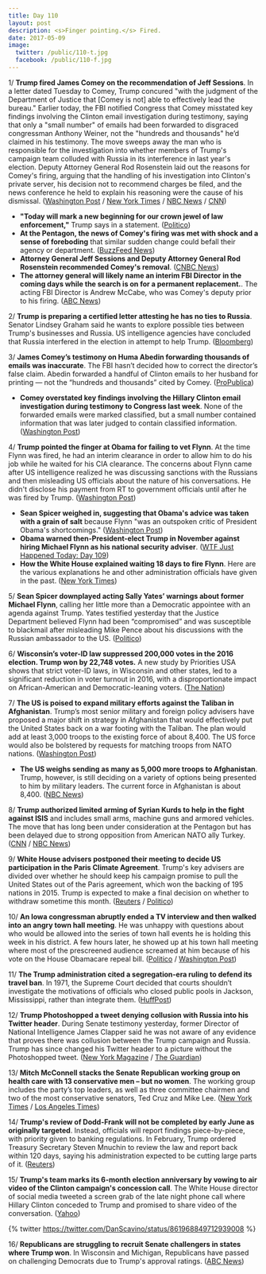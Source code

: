 ```yaml
---
title: Day 110
layout: post
description: <s>Finger pointing.</s> Fired.
date: 2017-05-09
image:
  twitter: /public/110-t.jpg
  facebook: /public/110-f.jpg
---
```


1/ **Trump fired James Comey on the recommendation of Jeff Sessions**. In a letter dated Tuesday to Comey, Trump concured "with the judgment of the Department of Justice that [Comey is not] able to effectively lead the bureau." Earlier today, the FBI notified Congress that Comey misstated key findings involving the Clinton email investigation during testimony, saying that only a "small number" of emails had been forwarded to disgraced congressman Anthony Weiner, not the "hundreds and thousands" he’d claimed in his testimony. The move sweeps away the man who is responsible for the investigation into whether members of Trump's campaign team colluded with Russia in its interference in last year's election. Deputy Attorney General Rod Rosenstein laid out the reasons for Comey's firing, arguing that the handling of his investigation into Clinton's private server, his decision not to recommend charges be filed, and the news conference he held to explain his reasoning were the cause of his dismissal. ([Washington Post](https://www.washingtonpost.com/world/national-security/comey-misstated-key-clinton-email-evidence-at-hearing-say-people-close-to-investigation/2017/05/09/074c1c7e-34bd-11e7-b373-418f6849a004_story.html) / [New York Times](https://www.nytimes.com/2017/05/09/us/politics/james-comey-fired-fbi.html) / [NBC News](http://www.nbcnews.com/news/us-news/trump-fires-fbi-director-james-comey-n757101) / [CNN](http://www.cnn.com/2017/05/09/politics/james-comey-fbi-trump-white-out/))

* **"Today will mark a new beginning for our crown jewel of law enforcement,"** Trump says in a statement. ([Politico](http://www.politico.com/story/2017/05/09/trump-fires-fbi-director-james-comey-238175))
* **At the Pentagon, the news of Comey's firing was met with shock and a sense of foreboding** that similar sudden change could befall their agency or department. ([BuzzFeed News](https://www.buzzfeed.com/salvadorhernandez/president-trump-has-fired-fbi-director-james-comey))
* **Attorney General Jeff Sessions and Deputy Attorney General Rod Rosenstein recommended Comey's removal**. ([CNBC News](http://www.cnbc.com/2017/05/09/trump-fires-fbi-director-comey.html))
* **The attorney general will likely name an interim FBI Director in the coming days while the search is on for a permanent replacement.**. The acting FBI Director is Andrew McCabe, who was Comey's deputy prior to his firing. ([ABC News](http://abcnews.go.com/Politics/fbi-director-james-comey-fired/story?id=47309009))

2/ **Trump is preparing a certified letter attesting he has no ties to Russia**. Senator Lindsey Graham said he wants to explore possible ties between Trump's businesses and Russia. US intelligence agencies have concluded that Russia interfered in the election in attempt to help Trump. ([Bloomberg](https://www.bloomberg.com/news/articles/2017-05-09/trump-preparing-certified-letter-attesting-to-no-russia-ties))

3/ **James Comey’s testimony on Huma Abedin forwarding thousands of emails was inaccurate**. The FBI hasn’t decided how to correct the director’s false claim. Abedin forwarded a handful of Clinton emails to her husband for printing — not the “hundreds and thousands” cited by Comey. ([ProPublica](https://www.propublica.org/article/comeys-testimony-on-huma-abedin-forwarding-emails-was-inaccurate))

* **Comey overstated key findings involving the Hillary Clinton email investigation during testimony to Congress last week**. None of the forwarded emails were marked classified, but a small number contained information that was later judged to contain classified information. ([Washington Post](https://www.washingtonpost.com/world/national-security/comey-misstated-key-clinton-email-evidence-at-hearing-say-people-close-to-investigation/2017/05/09/074c1c7e-34bd-11e7-b373-418f6849a004_story.html))

4/ **Trump pointed the finger at Obama for failing to vet Flynn**. At the time Flynn was fired, he had an interim clearance in order to allow him to do his job while he waited for his CIA clearance. The concerns about Flynn came after US intelligence realized he was discussing sanctions with the Russians and then misleading US officials about the nature of his conversations. He didn't disclose his payment from RT to government officials until after he was fired by Trump. ([Washington Post](https://www.washingtonpost.com/news/fact-checker/wp/2017/05/09/trumps-pointing-of-the-finger-at-obama-for-failing-to-vet-flynn/))

* **Sean Spicer weighed in, suggesting that Obama's advice was taken with a grain of salt** because Flynn "was an outspoken critic of President Obama's shortcomings." ([Washington Post](https://www.washingtonpost.com/news/the-fix/wp/2017/05/08/why-did-trump-ignore-obama-and-sally-yates-about-michael-flynn-because-they-were-losers-apparently/))
* **Obama warned then-President-elect Trump in November against hiring Michael Flynn as his national security adviser**. ([WTF Just Happened Today: Day 109](https://whatthefuckjusthappenedtoday.com/2017/05/08/Day-109/#1-obama-warned-then-president-elect))
* **How the White House explained waiting 18 days to fire Flynn**. Here are the various explanations he and other administration officials have given in the past. ([New York Times](https://www.nytimes.com/2017/05/09/us/politics/michael-flynn-russia.html))

5/ **Sean Spicer downplayed acting Sally Yates’ warnings about former Michael Flynn**, calling her little more than a Democratic appointee with an agenda against Trump. Yates testified yesterday that the Justice Department believed Flynn had been “compromised” and was susceptible to blackmail after misleading Mike Pence about his discussions with the Russian ambassador to the US. ([Politico](http://www.politico.com/story/2017/05/09/sean-spicer-trump-michael-flynn-resignation-238161))

6/ **Wisconsin’s voter-ID law suppressed 200,000 votes in the 2016 election. Trump won by 22,748 votes.**  A new study by Priorities USA shows that strict voter-ID laws, in Wisconsin and other states, led to a significant reduction in voter turnout in 2016, with a disproportionate impact on African-American and Democratic-leaning voters. ([The Nation](https://www.thenation.com/article/wisconsins-voter-id-law-suppressed-200000-votes-trump-won-by-23000/))

7/ **The US is poised to expand military efforts against the Taliban in Afghanistan**. Trump’s most senior military and foreign policy advisers have proposed a major shift in strategy in Afghanistan that would effectively put the United States back on a war footing with the Taliban. The plan would add at least 3,000 troops to the existing force of about 8,400. The US force would also be bolstered by requests for matching troops from NATO nations. ([Washington Post](https://www.washingtonpost.com/world/national-security/us-poised-to-expand-military-effort-against-taliban-in-afghanistan/2017/05/08/356c4930-33fa-11e7-b412-62beef8121f7_story.html))

* **The US weighs sending as many as 5,000 more troops to Afghanistan**. Trump, however, is still deciding on a variety of options being presented to him by military leaders. The current force in Afghanistan is about 8,400. ([NBC News](http://www.nbcnews.com/news/world/trump-weighs-sending-many-5-000-more-troops-afghanistan-n756751))

8/ **Trump authorized limited arming of Syrian Kurds to help in the fight against ISIS** and includes small arms, machine guns and armored vehicles. The move that has long been under consideration at the Pentagon but has been delayed due to strong opposition from American NATO ally Turkey. ([CNN](http://www.cnn.com/2017/05/09/politics/us-arms-kurds-syria-turkey/) / [NBC News](http://www.nbcnews.com/news/us-news/officials-trump-approves-plan-arm-syrian-kurds-n756886))

9/ **White House advisers postponed their meeting to decide US participation in the Paris Climate Agreement**. Trump's key advisers are divided over whether he should keep his campaign promise to pull the United States out of the Paris agreement, which won the backing of 195 nations in 2015. Trump is expected to make a final decision on whether to withdraw sometime this month. ([Reuters](http://www.reuters.com/article/us-usa-trump-climate-idUSKBN185098) / [Politico](http://www.politico.com/story/2017/05/08/paris-climate-deal-meeting-238138))

10/ **An Iowa congressman abruptly ended a TV interview and then walked into an angry town hall meeting**. He was unhappy with questions about who would be allowed into the series of town hall events he is holding this week in his district. A few hours later, he showed up at his town hall meeting where most of the prescreened audience screamed at him because of his vote on the House Obamacare repeal bill. ([Politico](http://www.politico.com/story/2017/05/09/rod-blum-walks-out-of-interview-238145) / [Washington Post](https://www.washingtonpost.com/news/powerpost/wp/2017/05/08/iowa-congressman-walks-out-of-a-tv-interview-and-into-an-angry-town-hall-meeting/))

11/ **The Trump administration cited a segregation-era ruling to defend its travel ban**. In 1971, the Supreme Court decided that courts shouldn’t investigate the motivations of officials who closed public pools in Jackson, Mississippi, rather than integrate them. ([HuffPost](http://www.huffingtonpost.com/entry/trump-administration-travel-ban-cites-segregation-ruling_us_5910da0ee4b0e7021e9a5cda))

12/ **Trump Photoshopped a tweet denying collusion with Russia into his Twitter header**. During Senate testimony yesterday, former Director of National Intelligence James Clapper said he was not aware of any evidence that proves there was collusion between the Trump campaign and Russia. Trump has since changed his Twitter header to a picture without the Photoshopped tweet. ([New York Magazine](http://nymag.com/daily/intelligencer/2017/05/trump-puts-russia-collusion-denial-in-his-twitter-header.html) / [The Guardian](https://www.theguardian.com/us-news/2017/may/09/trump-mocked-for-adding-one-of-his-own-tweets-to-twitter-banner))

13/ **Mitch McConnell stacks the Senate Republican working group on health care with 13 conservative men – but no women**. The working group includes the party’s top leaders, as well as three committee chairmen and two of the most conservative senators, Ted Cruz and Mike Lee. ([New York Times](https://www.nytimes.com/2017/05/08/us/politics/women-health-care-senate.html) / [Los Angeles Times](http://www.latimes.com/opinion/opinion-la/la-ol-women-health-care-overhaul-20170509-story.html))

14/ **Trump's review of Dodd-Frank will not be completed by early June as originally targeted**. Instead, officials will report findings piece-by-piece, with priority given to banking regulations. In February, Trump ordered Treasury Secretary Steven Mnuchin to review the law and report back within 120 days, saying his administration expected to be cutting large parts of it. ([Reuters](http://www.reuters.com/article/us-wall-street-trump-idUSKBN1842DW))

15/ **Trump's team marks its 6-month election anniversary by vowing to air video of the Clinton campaign's concession call**. The White House director of social media tweeted a screen grab of the late night phone call where Hillary Clinton conceded to Trump and promised to share video of the conversation. ([Yahoo](https://www.yahoo.com/news/trump-team-marks-6-month-election-anniversary-vowing-air-video-clinton-campaigns-concession-call-171259646.html))

{% twitter https://twitter.com/DanScavino/status/861968849712939008 %}

16/ **Republicans are struggling to recruit Senate challengers in states where Trump won**. In Wisconsin and Michigan, Republicans have passed on challenging Democrats due to Trump's approval ratings. ([ABC News](http://abcnews.go.com/Politics/wireStory/senate-gop-2018-edge-numbers-struggle-candidates-47291245))